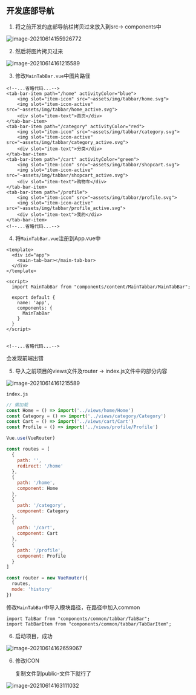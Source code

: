 ## 开发底部导航

1. 将之前开发的底部导航栏拷贝过来放入到src-> components中

![image-20210614155926772](img/start02/image-20210614155926772.png)

2. 然后将图片拷贝过来

![image-20210614161215589](img/start02/image-20210614161215589.png)

3. 修改`MainTabBar.vue`中图片路径

```vue
<!--...省略代码...-->
<tab-bar-item path="/home" activityColor="blue">
    <img slot="item-icon" src="~assets/img/tabbar/home.svg">
    <img slot="item-icon-active" src="~assets/img/tabbar/home_active.svg">
    <div slot="item-text">首页</div>
</tab-bar-item>
<tab-bar-item path="/category" activityColor="red">
    <img slot="item-icon" src="~assets/img/tabbar/category.svg">
    <img slot="item-icon-active" src="~assets/img/tabbar/category_active.svg">
    <div slot="item-text">分类</div>
</tab-bar-item>
<tab-bar-item path="/cart" activityColor="green">
    <img slot="item-icon" src="~assets/img/tabbar/shopcart.svg">
    <img slot="item-icon-active" src="~assets/img/tabbar/shopcart_active.svg">
    <div slot="item-text">购物车</div>
</tab-bar-item>
<tab-bar-item path="/profile">
    <img slot="item-icon" src="~assets/img/tabbar/profile.svg">
    <img slot="item-icon-active" src="~assets/img/tabbar/profile_active.svg">
    <div slot="item-text">我的</div>
</tab-bar-item>
<!--...省略代码...-->
```

4. 将`MainTabBar.vue`注册到App.vue中

```vue
<template>
  <div id="app">
    <main-tab-bar></main-tab-bar>
  </div>
</template>

<script>
  import MainTabBar from "components/content/MainTabbar/MainTabBar";

  export default {
    name: 'app',
    components: {
      MainTabBar
    }
  }
</script>


<!--...省略代码...-->
```

会发现前端出错

5. 导入之前项目的views文件及router -> index.js文件中的部分内容

![image-20210614161215589](img/start02/image-20210614161215589-1623670195986.png)

`index.js`

```js
// 懒加载
const Home = () => import('../views/home/Home')
const Category = () => import('../views/category/Category')
const Cart = () => import('../views/cart/Cart')
const Profile = () => import('../views/profile/Profile')

Vue.use(VueRouter)

const routes = [
  {
    path: '',
    redirect: '/home'
  },
  {
    path: '/home',
    component: Home
  },
  {
    path: '/category',
    component: Category
  },
  {
    path: '/cart',
    component: Cart
  },
  {
    path: '/profile',
    component: Profile
  }
]

const router = new VueRouter({
  routes,
  mode: 'history'
})
```

修改`MainTabBar`中导入模块路径，在路径中加入common

```vue
import TabBar from "components/common/tabbar/TabBar";
import TabBarItem from "components/common/tabbar/TabBarItem";
```

6. 启动项目，成功

![image-20210614162659067](img/start02/image-20210614162659067.png)

6. 修改ICON

   复制文件到public-文件下就行了

![image-20210614163111032](img/start02/image-20210614163111032.png)


